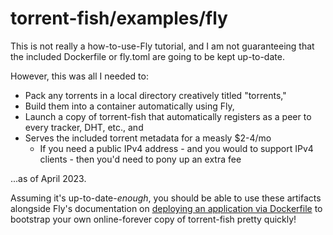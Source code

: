 # torrent-fish/examples/fly

This is not really a how-to-use-Fly tutorial, and I am not guaranteeing that the included Dockerfile or fly.toml are going to be kept up-to-date.

However, this was all I needed to:

* Pack any torrents in a local directory creatively titled "torrents,"
* Build them into a container automatically using Fly,
* Launch a copy of torrent-fish that automatically registers as a peer to every tracker, DHT, etc., and
* Serves the included torrent metadata for a measly $2-4/mo
  * If you need a public IPv4 address - and you would to support IPv4 clients - then you'd need to pony up an extra fee

...as of April 2023.

Assuming it's up-to-date-*enough*, you should be able to use these artifacts alongside Fly's documentation on [deploying an application via Dockerfile](https://fly.io/docs/getting-started/dockerfile/) to bootstrap your own online-forever copy of torrent-fish pretty quickly!
